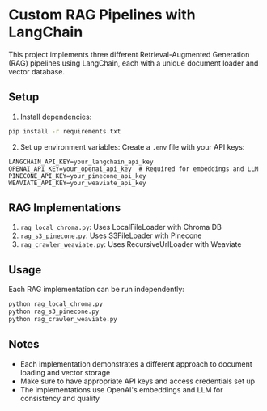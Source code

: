 # Custom RAG Pipelines with LangChain

This project implements three different Retrieval-Augmented Generation (RAG) pipelines using LangChain, each with a unique document loader and vector database.

## Setup

1. Install dependencies:
```bash
pip install -r requirements.txt
```

2. Set up environment variables:
Create a `.env` file with your API keys:
```
LANGCHAIN_API_KEY=your_langchain_api_key
OPENAI_API_KEY=your_openai_api_key  # Required for embeddings and LLM
PINECONE_API_KEY=your_pinecone_api_key
WEAVIATE_API_KEY=your_weaviate_api_key
```

## RAG Implementations

1. `rag_local_chroma.py`: Uses LocalFileLoader with Chroma DB
2. `rag_s3_pinecone.py`: Uses S3FileLoader with Pinecone
3. `rag_crawler_weaviate.py`: Uses RecursiveUrlLoader with Weaviate

## Usage

Each RAG implementation can be run independently:

```bash
python rag_local_chroma.py
python rag_s3_pinecone.py
python rag_crawler_weaviate.py
```

## Notes
- Each implementation demonstrates a different approach to document loading and vector storage
- Make sure to have appropriate API keys and access credentials set up
- The implementations use OpenAI's embeddings and LLM for consistency and quality